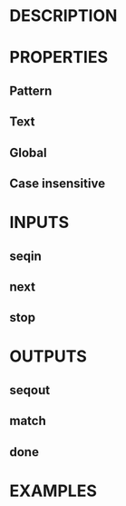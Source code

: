 # DESCRIPTION

# PROPERTIES

## Pattern

## Text

## Global

## Case insensitive

# INPUTS

## seqin

## next

## stop

# OUTPUTS

## seqout

## match

## done

# EXAMPLES
